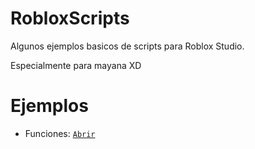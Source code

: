 # RobloxScripts
Algunos ejemplos basicos de scripts para Roblox Studio.

Especialmente para mayana XD

# Ejemplos
- Funciones: [`Abrir`](https://github.com/TinajeroDev/RobloxScripts/blob/main/functionScript.lua)
